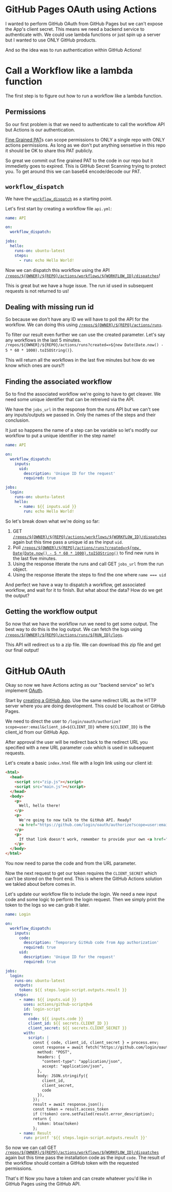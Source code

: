 # GitHub Pages OAuth using Actions

I wanted to perform GitHub OAuth from GitHub Pages but we can't expose the App's client secret. This means we need a backend service to authenticate with. We could use lambda functions or just spin up a server but I wanted to use ONLY GitHub products.

And so the idea was to run authentication within GitHub Actions!

# Call a Workflow like a lambda function
The first step is to figure out how to run a workflow like a lambda function. 

## Permissions

So our first problem is that we need to authenticate to call the workflow API but Actions is our authentication.

[Fine Grained PAT](https://docs.github.com/en/authentication/keeping-your-account-and-data-secure/creating-a-personal-access-token#creating-a-fine-grained-personal-access-token)s can scope permissions to ONLY a single repo with ONLY actions permissions. As long as we don't put anything sensetive in this repo it should be OK to share this PAT publicly.

So great we commit out fine grained PAT to the code in our repo but it immedietly goes to expired. This is GitHub Secret Scanning trying to protect you. To get around this we can base64 encode/decode our PAT.

## `workflow_dispatch`

We have the [`workflow_dispatch`](https://docs.github.com/en/actions/using-workflows/events-that-trigger-workflows#workflow_dispatch) as a starting point.

Let's first start by creating a workflow file `api.yml`:
```yml
name: API

on:
  workflow_dispatch:

jobs:
  hello:
    runs-on: ubuntu-latest
    steps:
      - run: echo Hello World!
```

Now we can dispatch this workflow using the API [`/repos/${OWNER}/${REPO}/actions/workflows/${WORKFLOW_ID}/dispatches`]()!

This is great but we have a huge issue. The run id used in subsequent requests is not returned to us!

## Dealing with missing run id

So because we don't have any ID we will have to poll the API for the workflow. We can doing this using [`/repos/${OWNER}/${REPO}/actions/runs`]().

To filter our result even further we can use the created parameter. Let's say any workflows in the last 5 minutes.
`/repos/${OWNER}/${REPO}/actions/runs?created=>${new Date(Date.now() - 5 * 60 * 1000).toISOString()}`.

This will return all the workflows in the last five minutes but how do we know which ones are ours?!

## Finding the associated workflow

So to find the associated workflow we're going to have to get cleaver. We need some unique identifier that can be retreived via the API.

We have the `jobs_url` in the response from the runs API but we can't see any inputs/outputs we passed in. Only the names of the steps and their conclusion.

It just so happens the name of a step can be variable so let's modify our workflow to put a unique identifier in the step name!

```yml
name: API

on:
  workflow_dispatch:
    inputs:
      uid:
        description: 'Unique ID for the request'
        required: true

jobs:
  login:
    runs-on: ubuntu-latest
    hello:
      - name: ${{ inputs.uid }}
        run: echo Hello World!
```

So let's break down what we're doing so far:
1. GET [`/repos/${OWNER}/${REPO}/actions/workflows/${WORKFLOW_ID}/dispatches`]() again but this time pass a unique id as the input `uid`.
2. Poll [`/repos/${OWNER}/${REPO}/actions/runs?created=>${new Date(Date.now() - 5 * 60 * 1000).toISOString()`]() to find new runs in the last five minutes.
3. Using the response itterate the runs and call GET `jobs_url` from the run object.
4. Using the response itterate the steps to find the one where `name === uid`

And perfect we have a way to dispatch a workflow, get associated workflow, and wait for it to finish. But what about the data? How do we get the output?

## Getting the workflow output

So now that we have the workflow run we need to get some output. The best way to do this is the log output. We can fetch the logs using [`/repos/${OWNER}/${REPO}/actions/runs/${RUN_ID}/logs`]().

This API will redirect us to a zip file. We can download this zip file and get our final output!

# GitHub OAuth

Okay so now we have Actions acting as our "backend service" so let's implement [OAuth](https://docs.github.com/en/apps/oauth-apps/building-oauth-apps/authenticating-to-the-rest-api-with-an-oauth-app).

Start by [creating a GitHub App](https://docs.github.com/en/apps/oauth-apps/building-oauth-apps/creating-an-oauth-app). Use the same redirect URL as the HTTP server where you are doing development. This could be localhost or GitHub Pages.

We need to direct the user to `/login/oauth/authorize?scope=user:email&client_id=${CLIENT_ID}` where `${CLIENT_ID}` is the client_id from our GitHub App.

After approval the user will be redirect back to the redirect URL you specified with a new URL parameter `code` which is used in subsequent requests.

Let's create a basic `index.html` file with a login link using our client id:
```html
<html>
  <head>
    <script src="zip.js"></script>
    <script src="main.js"></script>
  </head>
  <body>
    <p>
      Well, hello there!
    </p>
    <p>
      We're going to now talk to the GitHub API. Ready?
      <a href="https://github.com/login/oauth/authorize?scope=user:email&client_id=Iv1.bc38b449a74116b3">Click here</a> to begin!
    </p>
    <p>
      If that link doesn't work, remember to provide your own <a href="/apps/building-oauth-apps/authorizing-oauth-apps/">Client ID</a>!
    </p>
  </body>
</html>
```

You now need to parse the code and from the URL parameter.

Now the next request to get our token requires the `CLIENT_SECRET` which can't be stored on the front end. This is where the GitHub Actions solution we takled about before comes in.

Let's update our workflow file to include the login. We need a new input code and some logic to perform the login request. Then we simply print the token to the logs so we can grab it later.
```yml
name: Login

on:
  workflow_dispatch:
    inputs:
      code:
        description: 'Temporary GitHub code from App authorization'
        required: true
      uid:
        description: 'Unique ID for the request'
        required: true

jobs:
  login:
    runs-on: ubuntu-latest
    outputs:
      token: ${{ steps.login-script.outputs.result }}
    steps:
      - name: ${{ inputs.uid }}
        uses: actions/github-script@v6
        id: login-script
        env:
          code: ${{ inputs.code }}
          client_id: ${{ secrets.CLIENT_ID }}
          client_secret: ${{ secrets.CLIENT_SECRET }}
        with:
          script: |
            const { code, client_id, client_secret } = process.env;
            const response = await fetch("https://github.com/login/oauth/access_token", {
              method: "POST",
              headers: {
                "content-type": "application/json",
                accept: "application/json",
              },
              body: JSON.stringify({
                client_id,
                client_secret,
                code
              }),
            });
            result = await response.json();
            const token = result.access_token
            if (!token) core.setFailed(result.error_description);
            return {
              token: btoa(token)
            };
      - name: Result
        run: printf '${{ steps.login-script.outputs.result }}'
```

So now we can call GET [`/repos/${OWNER}/${REPO}/actions/workflows/${WORKFLOW_ID}/dispatches`]() again but this time pass the installation code as the input `code`. The result of the workflow should contain a GitHub token with the requested permissions.

That's it! Now you have a token and can create whatever you'd like in GitHub Pages using the GitHub API.
